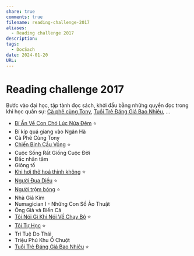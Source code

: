 ```yaml
---
share: true
comments: true
filename: reading-challenge-2017
aliases:
  - Reading challenge 2017
description: 
tags:
  - DocSach
date: 2024-01-20
URL:
---
```

# Reading challenge 2017
Bước vào đại học, tập tành đọc sách, khởi đầu bằng những quyển đọc trong khi học quân sự: [Cà phê cùng Tony](../../C%C3%A0%20Ph%C3%AA%20C%C3%B9ng%20Tony.md), [Tuổi Trẻ Đáng Giá Bao Nhiêu](../../Tu%E1%BB%95i%20Tr%E1%BA%BB%20%C4%90%C3%A1ng%20Gi%C3%A1%20Bao%20Nhi%C3%AAu.md), ...

- [Bí Ẩn Về Con Chó Lúc Nửa Đêm](../../B%C3%AD%20%E1%BA%A8n%20V%E1%BB%81%20Con%20Ch%C3%B3%20L%C3%BAc%20N%E1%BB%ADa%20%C4%90%C3%AAm.md) ⭐
- Bí kíp quá giang vào Ngân Hà
- Cà Phê Cùng Tony
- [Chiến Binh Cầu Vồng](./chien-binh-cau-vong.md) ⭐
- Cuộc Sống Rất Giống Cuộc Đời
- Đắc nhân tâm
- Giông tố
- [Khi hơi thở hoá thinh không](./khi-hoi-tho-hoa-thinh-khong.md) ⭐
- [Người Đua Diều](../../Ng%C6%B0%E1%BB%9Di%20%C4%90ua%20Di%E1%BB%81u.md) ⭐
- [Người trộm bóng](../../Ng%C6%B0%E1%BB%9Di%20tr%E1%BB%99m%20b%C3%B3ng.md) ⭐
- Nhà Giả Kim
- Numagician I - Những Con Số Ảo Thuật
- Ông Già và Biển Cả
- [Tôi Nói Gì Khi Nói Về Chạy Bộ](./toi-noi-gi-khi-noi-ve-chay-bo.md) ⭐
- [Tôi Tự Học](./toi-tu-hoc.md) ⭐
- Trí Tuệ Do Thái
- Triệu Phú Khu Ổ Chuột
- [Tuổi Trẻ Đáng Giá Bao Nhiêu](../../Tu%E1%BB%95i%20Tr%E1%BA%BB%20%C4%90%C3%A1ng%20Gi%C3%A1%20Bao%20Nhi%C3%AAu.md) ⭐
